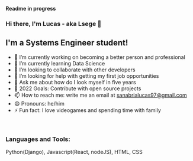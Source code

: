 **Readme in progress**

### Hi there, I'm Lucas - aka Lsege 👋

## I'm a Systems Engineer student!
- 🔭 I’m currently working on becoming a better person and professional
- 🌱 I’m currently learning Data Science
- 👯 I’m looking to collaborate with other developers
- 🤔 I’m looking for help with getting my first job opportunities
- 💬 Ask me about how do I look myself in five years
- 🥅 2022 Goals: Contribute with open source projects
- 📫 How to reach me: write me an email at sanabrialucas97@gmail.com
- 😄 Pronouns: he/him
- ⚡ Fun fact: I love videogames and spending time with family

<br />

### Languages and Tools:

Python(Django), Javascript(React, nodeJS), HTML, CSS
